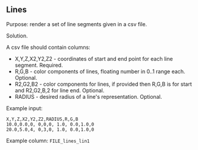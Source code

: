 ## Lines

Purpose: render a set of line segments given in a csv file.

Solution.

A csv file should contain columns:
* X,Y,Z,X2,Y2,Z2 - coordinates of start and end point for each line segment. Required.
* R,G,B - color components of lines, floating number in 0..1 range each. Optional.
* R2,G2,B2 - color components for lines, if provided then R,G,B is for start and R2,G2,B,2 for line end. Optional.
* RADIUS - desired radius of a line's representation. Optional.

Example input:
```
X,Y,Z,X2,Y2,Z2,RADIUS,R,G,B
10.0,0.0,0, 0,0,0, 1.0, 0.0,1.0,0
20.0,5.0,4, 0,3,0, 1.0, 0.0,1.0,0
```

Example column: `FILE_lines_lin1`
